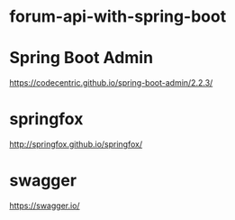 # forum-api-with-spring-boot

# Spring Boot Admin
https://codecentric.github.io/spring-boot-admin/2.2.3/

# springfox
http://springfox.github.io/springfox/

# swagger
https://swagger.io/